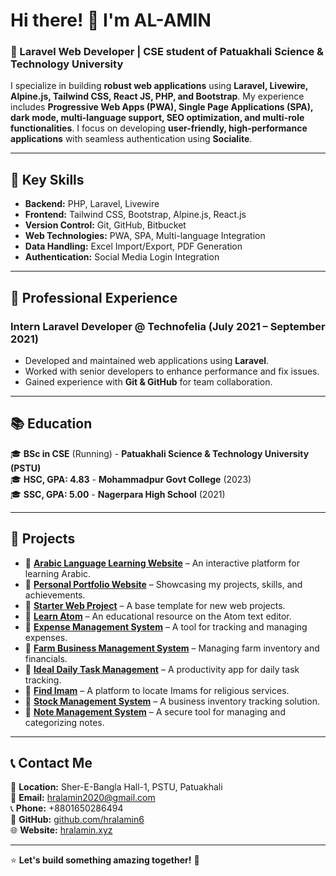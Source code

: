 # Hi there! 👋 I'm AL-AMIN  
### 🚀 Laravel Web Developer | CSE student of Patuakhali Science & Technology University

I specialize in building **robust web applications** using **Laravel, Livewire, Alpine.js, Tailwind CSS, React JS, PHP, and Bootstrap**. My experience includes **Progressive Web Apps (PWA), Single Page Applications (SPA), dark mode, multi-language support, SEO optimization, and multi-role functionalities**. I focus on developing **user-friendly, high-performance applications** with seamless authentication using **Socialite**.

---

## 🔧 **Key Skills**
- **Backend:** PHP, Laravel, Livewire  
- **Frontend:** Tailwind CSS, Bootstrap, Alpine.js, React.js  
- **Version Control:** Git, GitHub, Bitbucket  
- **Web Technologies:** PWA, SPA, Multi-language Integration  
- **Data Handling:** Excel Import/Export, PDF Generation  
- **Authentication:** Social Media Login Integration  

---

## 💼 **Professional Experience**
### **Intern Laravel Developer** @ Technofelia (July 2021 – September 2021)  
- Developed and maintained web applications using **Laravel**.  
- Worked with senior developers to enhance performance and fix issues.  
- Gained experience with **Git & GitHub** for team collaboration.  

---

## 📚 **Education**
🎓 **BSc in CSE** (Running) - **Patuakhali Science & Technology University (PSTU)**  
🎓 **HSC, GPA: 4.83** - **Mohammadpur Govt College** (2023)  
🎓 **SSC, GPA: 5.00** - **Nagerpara High School** (2021)  

---

## 📂 **Projects**
- 🔹 **[Arabic Language Learning Website](#)** – An interactive platform for learning Arabic.  
- 🔹 **[Personal Portfolio Website](#)** – Showcasing my projects, skills, and achievements.  
- 🔹 **[Starter Web Project](#)** – A base template for new web projects.  
- 🔹 **[Learn Atom](#)** – An educational resource on the Atom text editor.  
- 🔹 **[Expense Management System](#)** – A tool for tracking and managing expenses.  
- 🔹 **[Farm Business Management System](#)** – Managing farm inventory and financials.  
- 🔹 **[Ideal Daily Task Management](#)** – A productivity app for daily task tracking.  
- 🔹 **[Find Imam](#)** – A platform to locate Imams for religious services.  
- 🔹 **[Stock Management System](#)** – A business inventory tracking solution.  
- 🔹 **[Note Management System](#)** – A secure tool for managing and categorizing notes.  

---

## 📞 **Contact Me**
📍 **Location:** Sher-E-Bangla Hall-1, PSTU, Patuakhali  
📧 **Email:** hralamin2020@gmail.com  
📞 **Phone:** +8801650286494  
🔗 **GitHub:** [github.com/hralamin6](https://github.com/hralamin6)  
🌐 **Website:** [hralamin.xyz](https://hralamin.xyz)  

---

⭐ **Let's build something amazing together!** 🚀

